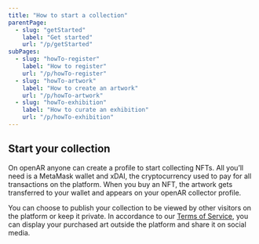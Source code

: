 ```yaml
---
title: "How to start a collection"
parentPage: 
  - slug: "getStarted"
    label: "Get started"
    url: "/p/getStarted"
subPages:
  - slug: "howTo-register"
    label: "How to register"
    url: "/p/howTo-register"
  - slug: "howTo-artwork"
    label: "How to create an artwork"
    url: "/p/howTo-artwork"
  - slug: "howTo-exhibition"
    label: "How to curate an exhibition"
    url: "/p/howTo-exhibition"   
---
```


## Start your collection

On openAR anyone can create a profile to start collecting NFTs. All you’ll need is a MetaMask wallet and xDAI, the cryptocurrency used to pay for all transactions on the platform. When you buy an NFT, the artwork gets transferred to your wallet and appears on your openAR collector profile.

You can choose to publish your collection to be viewed by other visitors on the platform or keep it private. In accordance to our [Terms of Service](/p/tanc), you can display your purchased art outside the platform and share it on social media.
